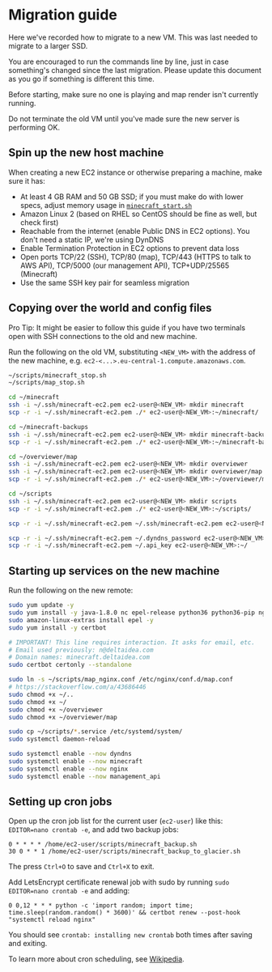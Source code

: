 # Migration guide

Here we've recorded how to migrate to a new VM. This was last needed to migrate to a larger SSD.

You are encouraged to run the commands line by line, just in case something's changed since the last migration.
Please update this document as you go if something is different this time.

Before starting, make sure no one is playing and map render isn't currently running.

Do not terminate the old VM until you've made sure the new server is performing OK.

## Spin up the new host machine

When creating a new EC2 instance or otherwise preparing a machine, make sure it has:

- At least 4 GB RAM and 50 GB SSD; if you must make do with lower specs, adjust memory usage in [`minecraft_start.sh`](minecraft_start.sh)
- Amazon Linux 2 (based on RHEL so CentOS should be fine as well, but check first)
- Reachable from the internet (enable Public DNS in EC2 options). You don't need a static IP, we're using DynDNS
- Enable Termination Protection in EC2 options to prevent data loss
- Open ports TCP/22 (SSH), TCP/80 (map), TCP/443 (HTTPS to talk to AWS API), TCP/5000 (our management API), TCP+UDP/25565 (Minecraft)
- Use the same SSH key pair for seamless migration

## Copying over the world and config files

Pro Tip: It might be easier to follow this guide if you have two terminals open with SSH connections to the old and new machine.

Run the following on the old VM, substituting `<NEW_VM>` with the address of the new machine, e.g. `ec2-<...>.eu-central-1.compute.amazonaws.com`.

```sh
~/scripts/minecraft_stop.sh
~/scripts/map_stop.sh

cd ~/minecraft
ssh -i ~/.ssh/minecraft-ec2.pem ec2-user@<NEW_VM> mkdir minecraft
scp -r -i ~/.ssh/minecraft-ec2.pem ./* ec2-user@<NEW_VM>:~/minecraft/

cd ~/minecraft-backups
ssh -i ~/.ssh/minecraft-ec2.pem ec2-user@<NEW_VM> mkdir minecraft-backups
scp -r -i ~/.ssh/minecraft-ec2.pem ./* ec2-user@<NEW_VM>:~/minecraft-backups/

cd ~/overviewer/map
ssh -i ~/.ssh/minecraft-ec2.pem ec2-user@<NEW_VM> mkdir overviewer
ssh -i ~/.ssh/minecraft-ec2.pem ec2-user@<NEW_VM> mkdir overviewer/map
scp -r -i ~/.ssh/minecraft-ec2.pem ./* ec2-user@<NEW_VM>:~/overviewer/map/

cd ~/scripts
ssh -i ~/.ssh/minecraft-ec2.pem ec2-user@<NEW_VM> mkdir scripts
scp -r -i ~/.ssh/minecraft-ec2.pem ./* ec2-user@<NEW_VM>:~/scripts/

scp -r -i ~/.ssh/minecraft-ec2.pem ~/.ssh/minecraft-ec2.pem ec2-user@<NEW_VM>:~/.ssh/

scp -r -i ~/.ssh/minecraft-ec2.pem ~/.dyndns_password ec2-user@<NEW_VM>:~/
scp -r -i ~/.ssh/minecraft-ec2.pem ~/.api_key ec2-user@<NEW_VM>:~/
```

## Starting up services on the new machine

Run the following on the new remote:

```sh
sudo yum update -y
sudo yum install -y java-1.8.0 nc epel-release python36 python36-pip nginx
sudo amazon-linux-extras install epel -y
sudo yum install -y certbot

# IMPORTANT! This line requires interaction. It asks for email, etc.
# Email used previously: n@deltaidea.com
# Domain names: minecraft.deltaidea.com
sudo certbot certonly --standalone

sudo ln -s ~/scripts/map_nginx.conf /etc/nginx/conf.d/map.conf
# https://stackoverflow.com/a/43686446
sudo chmod +x ~/..
sudo chmod +x ~/
sudo chmod +x ~/overviewer
sudo chmod +x ~/overviewer/map

sudo cp ~/scripts/*.service /etc/systemd/system/
sudo systemctl daemon-reload

sudo systemctl enable --now dyndns
sudo systemctl enable --now minecraft
sudo systemctl enable --now nginx
sudo systemctl enable --now management_api
```

## Setting up cron jobs

Open up the cron job list for the current user (`ec2-user`) like this: `EDITOR=nano crontab -e`, and add two backup jobs:

```text
0 * * * * /home/ec2-user/scripts/minecraft_backup.sh
30 0 * * 1 /home/ec2-user/scripts/minecraft_backup_to_glacier.sh
```

The press `Ctrl+O` to save and `Ctrl+X` to exit.

Add LetsEncrypt certificate renewal job with sudo by running `sudo EDITOR=nano crontab -e` and adding:

```text
0 0,12 * * * python -c 'import random; import time; time.sleep(random.random() * 3600)' && certbot renew --post-hook "systemctl reload nginx"
```

You should see `crontab: installing new crontab` both times after saving and exiting.

To learn more about cron scheduling, see [Wikipedia](https://en.wikipedia.org/wiki/Cron).
